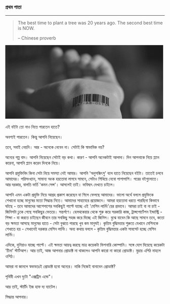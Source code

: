 ### 

### 

### প্রথম পাতা

---

> The best time to plant a tree was 20 years ago. The second best time is NOW.
>
> – Chinese proverb

![](/assets/mlproduct.jpg)

এই বইটা তো নাও নিতে পারতেন হাতে?

অবশ্যই পারতেন। কিন্তু আপনি নিয়েছেন।

তবে, সবাই নেয়নি। আর - অনেকে নেবেন না। সেটাই কি স্বাভাবিক নয়?

অন্যের গল্প বাদ। আপনি নিয়েছেন সেটাই বড় কথা। কারণ - আপনি অনেকটাই আলাদা। দিন আপনাকে নিয়ে প্ল্যান করেনা, আপনি প্ল্যান করেন দিনকে নিয়ে।

আপনি প্রযুক্তিবিদ কিনা সেটা নিয়ে সমস্যা নেই আমার। আপনি 'অনুসন্ধিৎসু' বলে হাতে নিয়েছেন বইটা। তাতেই চলবে আমাদের। পরিসংখ্যান, সামান্য অংক হয়তোবা লাগবে সামনে, সেটাও শিখিয়ে নেবো পাশাপাশি। পরের বইগুলোতে। আর দরকার, বালতি ভর্তি 'কমন সেন্স'। আসলেই তাই। ভবিষ্যৎ দেখতে চাইলে।

আপনি এমন একটা প্রযুক্তি নিয়ে আগ্রহ প্রকাশ করেছেন যা গিলে ফেলছে আমাদের। ভালো অর্থে বললে প্রযুক্তিকে শেখানো হচ্ছে মানুষের মতো সিদ্ধান্ত নিতে। আমাদের সাহায্যের প্রয়োজনে। আমরা হয়তোবা ধরতে পারছিনা কিভাবে ঘটছে - তবে আমাদের আশেপাশের সবকিছুই পাল্টে যাচ্ছে এই 'মেশিন লার্নিং'য়ের প্রভাবে। আমরা চাই বা না চাই - জিনিসটা ঢুকে গেছে সবকিছুর ভেতরে। সন্তর্পণে। হেলথকেয়ার থেকে শুরু করে সরকারি কাজ, ট্রান্সপোর্টেশন ইন্ডাস্ট্রি - শিক্ষা - যা করতে চাইছেন জীবনে তার সবকিছু সহজ করে দিচ্ছে এই জিনিস। বুঝে যাবেন কি আছে সামনে তবে, কতো বড় ক্ষমতা আসছে মানুষের হাতে - সেটা বুঝতে পারছে খুব কম মানুষই। কৃত্তিম বুদ্ধিমত্তার শুরুতে যেখানে মেশিনকে শেখাতে হয় - সেখানেই দরকার মেশিন লার্নিং। অন্য কথায় বললে - কৃত্তিম বুদ্ধিমত্তার একটা সাবসেট হচ্ছে মেশিন লার্নিং। 

এদিকে, দুনিয়াও যাচ্ছে পাল্টে। এই ক্ষমতা আয়ত্ব করছে মাত্র কয়েকটা ভিশনারি কোম্পানি। সঙ্গে যোগ দিয়েছে কয়েকটা 'চীনা' স্টার্টআপ। আর তাই, আজ আপনার প্রোডাক্ট না থাকলেও আপনি কারো না কারো প্রোডাক্ট। মুদ্রার এপিঠ নাহলে ওপিঠ।

আমরা না জানলে স্বভাবতঃই প্রোডাক্ট হবো অন্যের। নাকি নিজেই বানাবেন প্রোডাক্ট?

পৃথিবী এখন দুটো "এক্সট্রিম এন্ডে"।

আর তাই, স্টার্টিং ইজ হাফ দ্য ব্যাটেল।

সিদ্ধান্ত আপনার।

